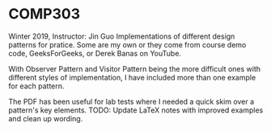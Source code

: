 # COMP303
Winter 2019, Instructor: Jin Guo
Implementations of different design patterns for pratice. Some are my own or they come from course demo code, GeeksForGeeks, or Derek Banas on YouTube.

With Observer Pattern and Visitor Pattern being the more difficult ones with different styles of implementation, I have included more than one example for each pattern.

The PDF has been useful for lab tests where I needed a quick skim over a pattern's key elements.
TODO: Update LaTeX notes with improved examples and clean up wording.